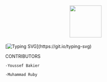 <h1 align= "center">
<img src="https://github-production-user-asset-6210df.s3.amazonaws.com/122843056/237317755-5b364351-ae5c-42cc-ae8e-50afc9bea80c.png" height= "100"/>
</h1>

[![Typing SVG](https://readme-typing-svg.herokuapp.com?font=Fira+Code&weight=900&size=30&pause=1000&width=435&lines=THE+SIMPLE+SHELL\(:)](https://git.io/typing-svg)

CONTRIBUTORS

    -Youssef Bakier

    -Muhammad Ruby

